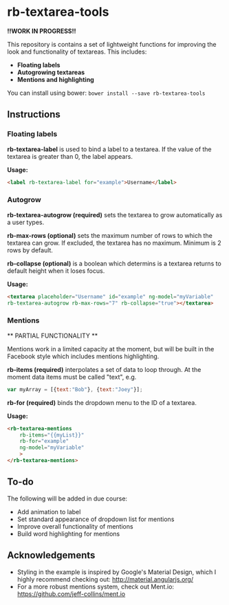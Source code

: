 # rb-textarea-tools

**!!WORK IN PROGRESS!!**

This repository is contains a set of lightweight functions for improving the look and functionality of textareas.
This includes:
- **Floating labels**
- **Autogrowing textareas**
- **Mentions and highlighting**

You can install using bower: `bower install --save rb-textarea-tools`

## Instructions

### Floating labels

**rb-textarea-label** is used to bind a label to a textarea. If the value of the textarea is greater than 0, the label appears.

**Usage:** 

````html
<label rb-textarea-label for="example">Username</label>
````

### Autogrow

**rb-textarea-autogrow (required)** sets the textarea to grow automatically as a user types.

**rb-max-rows (optional)** sets the maximum number of rows to which the textarea can grow. If excluded, the textarea has no maximum. Minimum is 2 rows by default.

**rb-collapse (optional)** is a boolean which determins is a textarea returns to default height when it loses focus.

**Usage:** 

````html
<textarea placeholder="Username" id="example" ng-model="myVariable" 
rb-textarea-autogrow rb-max-rows="7" rb-collapse="true"></textarea>
````

### Mentions
** PARTIAL FUNCTIONALITY **

Mentions work in a limited capacity at the moment, but will be built in the Facebook style which includes mentions highlighting.

**rb-items (required)** interpolates a set of data to loop through. At the moment data items must be called "text", e.g.
````javascript
var myArray = [{text:"Bob"}, {text:"Joey"}];
````

**rb-for (required)** binds the dropdown menu to the ID of a textarea.

**Usage:**

````html
<rb-textarea-mentions
    rb-items="{{myList}}"
    rb-for="example"
    ng-model="myVariable"
    >
</rb-textarea-mentions>
````

## To-do

The following will be added in due course:
- Add animation to label
- Set standard appearance of dropdown list for mentions
- Improve overall functionality of mentions
- Build word highlighting for mentions

## Acknowledgements

- Styling in the example is inspired by Google's Material Design, which I highly recommend checking out: http://material.angularjs.org/
- For a more robust mentions system, check out Ment.io: https://github.com/jeff-collins/ment.io
